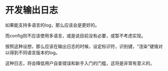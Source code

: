 # 开发输出日志

如果能支持多语言的log，那么应该会是更好的。

而config则不应该使用多语言，或是说目前没有必要，或暂不考虑实现。

按照这种设想，那么应该在输出日志的时候，设定标识符，识别键，“渲染”键值对以得到不同语言版本的log。

这种日志，将会降低用户自查错误和新手入门的门槛，这将是非常有意义的。